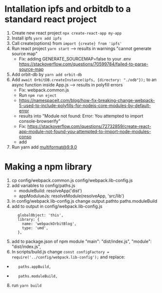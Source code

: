 # Intallation ipfs and orbitdb to a standard react project
1. Create new react project ```npx create-react-app my-app```
2. Install ipfs ```yarn add ipfs```
3. Call create(options) from ```import {create} from 'ipfs'``` 
4. Run react project ```yarn start``` --> results in warnings "cannot generate source map"
    - Fix: adding GENERATE_SOURCEMAP=false to your .env https://stackoverflow.com/questions/70599784/failed-to-parse-source-map
5. Add orbit-db by ```yarn add orbit-db```
6. Add ```await OrbitDB.createInstance(ipfs, {directory: "./odb"});``` to an async function inside App.js --> results in polyfill errors
    - Fix: webpack.common.js 
    - Run ```npm run eject```
    - https://namespaceit.com/blog/how-fix-breaking-change-webpack-5-used-to-include-polyfills-for-nodejs-core-modules-by-default-error
    - results into "Module not found: Error: You attempted to import console-browserify"
    - Fix: https://stackoverflow.com/questions/72732859/create-react-app-module-not-found-you-attempted-to-import-node-modules-conso
    - add 
7. Run yarn add multiformat@9.9.0

# Making a npm library 
1. cp config/webpack.common.js config/webpack.lib-config.js
2. add variables to config/paths.js
    - moduleBuild: resolveApp('dist')
    - appModulueJs: resolveModule(resolveApp, 'src/lib') 
3. in config/webpack.lib-config.js change output.pathto paths.moduleBuild 
4. add to output in config/webpack.lib-config.js       
```
      globalObject: 'this',
      library: {
        name: 'webpackOrbitBlog',
        type: 'umd',
      },
```
5. add to package.json of npm module 
    "main": "dist/index.js",
    "module": "dist/index.js",
6. In scripts/build.js change 
```const configFactory = require('../config/webpack.lib-config');``` 
    and replace:
-        paths.appBuild,
+        paths.moduleBuild,

8. run ```yarn build```